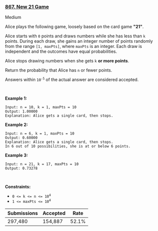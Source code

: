 ### [867. New 21 Game](https://leetcode.com/problems/new-21-game/description/?envType=daily-question&envId=2025-08-17)

Medium

Alice plays the following game, loosely based on the card game __"21"__.

Alice starts with `` 0 `` points and draws numbers while she has less than `` k `` points. During each draw, she gains an integer number of points randomly from the range `` [1, maxPts] ``, where `` maxPts `` is an integer. Each draw is independent and the outcomes have equal probabilities.

Alice stops drawing numbers when she gets `` k `` __or more points__.

Return the probability that Alice has `` n `` or fewer points.

Answers within <code>10<sup>-5</sup></code> of the actual answer are considered accepted.

 

<strong class="example">Example 1:</strong>

```
Input: n = 10, k = 1, maxPts = 10
Output: 1.00000
Explanation: Alice gets a single card, then stops.
```

<strong class="example">Example 2:</strong>

```
Input: n = 6, k = 1, maxPts = 10
Output: 0.60000
Explanation: Alice gets a single card, then stops.
In 6 out of 10 possibilities, she is at or below 6 points.
```

<strong class="example">Example 3:</strong>

```
Input: n = 21, k = 17, maxPts = 10
Output: 0.73278
```

 

__Constraints:__

*   <code>0 <= k <= n <= 10<sup>4</sup></code>
*   <code>1 <= maxPts <= 10<sup>4</sup></code>

| Submissions    | Accepted     | Rate   |
| -------------- | ------------ | ------ |
| 297,480 | 154,887 | 52.1% |